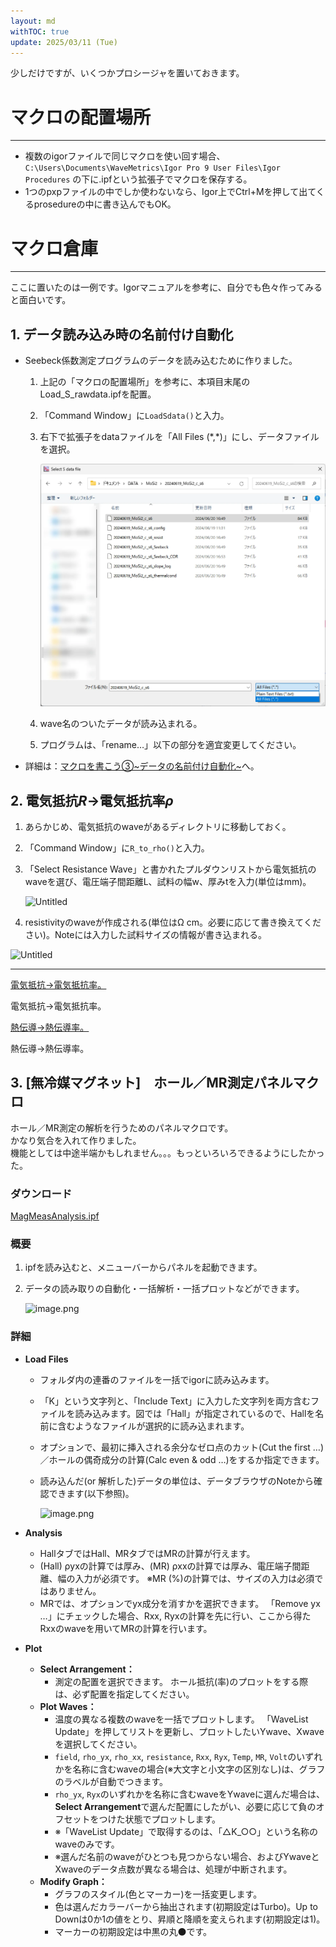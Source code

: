 ```yaml
---
layout: md
withTOC: true
update: 2025/03/11 (Tue)
---
```


少しだけですが、いくつかプロシージャを置いておきます。

# マクロの配置場所

---

- 複数のigorファイルで同じマクロを使い回す場合、`C:\Users\Documents\WaveMetrics\Igor Pro 9 User Files\Igor Procedures` の下に.ipfという拡張子でマクロを保存する。
- 1つのpxpファイルの中でしか使わないなら、Igor上でCtrl+Mを押して出てくるprosedureの中に書き込んでもOK。

# **マクロ倉庫**

---

ここに置いたのは一例です。Igorマニュアルを参考に、自分でも色々作ってみると面白いです。

## 1. データ読み込み時の名前付け自動化

- Seebeck係数測定プログラムのデータを読み込むために作りました。
    1. 上記の「マクロの配置場所」を参考に、本項目末尾のLoad_S_rawdata.ipfを配置。
    2. 「Command Window」に`LoadSdata()`と入力。        
    3. 右下で拡張子をdataファイルを「All Files (\*,\*)」にし、データファイルを選択。
        
        ![データ読み込み時の名前付け自動化](loading.png "max-width=600px データ読み込み時の名前付け自動化")
        
    4. wave名のついたデータが読み込まれる。
    5. プログラムは、「rename…」以下の部分を適宜変更してください。 

- 詳細は：<span class="familylink">[マクロを書こう③~データの名前付け自動化~](../Igor-macro/Igor-macro-archive.html)</span>へ。


## 2. 電気抵抗*R*→電気抵抗率*ρ*

1. あらかじめ、電気抵抗のwaveがあるディレクトリに移動しておく。
2. 「Command Window」に`R_to_rho()`と入力。
3. 「Select Resistance Wave」と書かれたプルダウンリストから電気抵抗のwaveを選び、電圧端子間距離L、試料の幅w、厚みtを入力(単位はmm)。
    
    ![Untitled](https://prod-files-secure.s3.us-west-2.amazonaws.com/274f8ade-0aaf-45b9-8658-f88c40de1a65/f24b3430-4189-43c8-aa39-f04ac219ad73/Untitled.png)
    
4. resistivityのwaveが作成される(単位はΩ cm。必要に応じて書き換えてください)。Noteには入力した試料サイズの情報が書き込まれる。

![Untitled](https://prod-files-secure.s3.us-west-2.amazonaws.com/274f8ade-0aaf-45b9-8658-f88c40de1a65/24e10018-bc9b-4a6a-92b4-131afb38a856/Untitled.png)

---

[電気抵抗→電気抵抗率。](https://prod-files-secure.s3.us-west-2.amazonaws.com/274f8ade-0aaf-45b9-8658-f88c40de1a65/b7ac619d-3fb6-4a90-af3b-f244835556de/R_to_rho.ipf)

電気抵抗→電気抵抗率。

[熱伝導→熱伝導率。](https://prod-files-secure.s3.us-west-2.amazonaws.com/274f8ade-0aaf-45b9-8658-f88c40de1a65/7057071e-3084-49b5-9d71-ed95ad9dfa59/K_to_kappa.ipf)

熱伝導→熱伝導率。

## 3. [無冷媒マグネット]　ホール／MR測定パネルマクロ
ホール／MR測定の解析を行うためのパネルマクロです。  
かなり気合を入れて作りました。  
機能としては中途半端かもしれません。。。もっといろいろできるようにしたかった。

### ダウンロード

[MagMeasAnalysis.ipf](https://prod-files-secure.s3.us-west-2.amazonaws.com/274f8ade-0aaf-45b9-8658-f88c40de1a65/06b852fb-2b2f-4889-9c16-9495c0ecaab2/MagMeasAnalysis.ipf)

### 概要

1. ipfを読み込むと、メニューバーからパネルを起動できます。
2. データの読み取りの自動化・一括解析・一括プロットなどができます。
    
    ![image.png](https://prod-files-secure.s3.us-west-2.amazonaws.com/274f8ade-0aaf-45b9-8658-f88c40de1a65/31eb2473-f769-45e8-ad3a-ae9d1e2d17dd/image.png)
    

### 詳細

- **Load Files**
    - フォルダ内の連番のファイルを一括でigorに読み込みます。
    - 「K」という文字列と、「Include Text」に入力した文字列を両方含むファイルを読み込みます。図では「Hall」が指定されているので、Hallを名前に含むようなファイルが選択的に読み込まれます。
    - オプションで、最初に挿入される余分なゼロ点のカット(Cut the first …)／ホールの偶奇成分の計算(Calc even & odd …)をするか指定できます。
    - 読み込んだ(or 解析した)データの単位は、データブラウザのNoteから確認できます(以下参照)。
        
        ![image.png](https://prod-files-secure.s3.us-west-2.amazonaws.com/274f8ade-0aaf-45b9-8658-f88c40de1a65/1b47da11-37c4-48a6-a01e-3a87cd0881f9/image.png)
        
- **Analysis**
    - HallタブではHall、MRタブではMRの計算が行えます。
    - (Hall) ρyxの計算では厚み、(MR) ρxxの計算では厚み、電圧端子間距離、幅の入力が必須です。
    ※MR (%)の計算では、サイズの入力は必須ではありません。
    - MRでは、オプションでyx成分を消すかを選択できます。
    「Remove yx …」にチェックした場合、Rxx, Ryxの計算を先に行い、ここから得たRxxのwaveを用いてMRの計算を行います。
- **Plot**
    - **Select Arrangement：**
        - 測定の配置を選択できます。
        ホール抵抗(率)のプロットをする際は、必ず配置を指定してください。
    - **Plot Waves：**
        - 温度の異なる複数のwaveを一括でプロットします。
        「WaveList Update」を押してリストを更新し、プロットしたいYwave、Xwaveを選択してください。
        - `field`, `rho_yx`, `rho_xx`, `resistance`, `Rxx`, `Ryx`, `Temp`, `MR`, `Volt`のいずれかを名称に含むwaveの場合(※大文字と小文字の区別なし)は、グラフのラベルが自動でつきます。
        - `rho_yx`, `Ryx`のいずれかを名称に含むwaveをYwaveに選んだ場合は、**Select Arrangement**で選んだ配置にしたがい、必要に応じて負のオフセットをつけた状態でプロットします。
        - ※「WaveList Update」で取得するのは、「△K_○○」という名称のwaveのみです。
        - ※選んだ名前のwaveがひとつも見つからない場合、およびYwaveとXwaveのデータ点数が異なる場合は、処理が中断されます。
    - **Modify Graph：**
        - グラフのスタイル(色とマーカー)を一括変更します。
        - 色は選んだカラーバーから抽出されます(初期設定はTurbo)。Up to Downは0か1の値をとり、昇順と降順を変えられます(初期設定は1)。
        - マーカーの初期設定は中黒の丸⚫です。